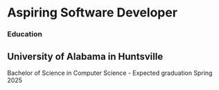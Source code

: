 # Aspiring Software Developer

### Education
## University of Alabama in Huntsville
Bachelor of Science in Computer Science - Expected graduation Spring 2025
